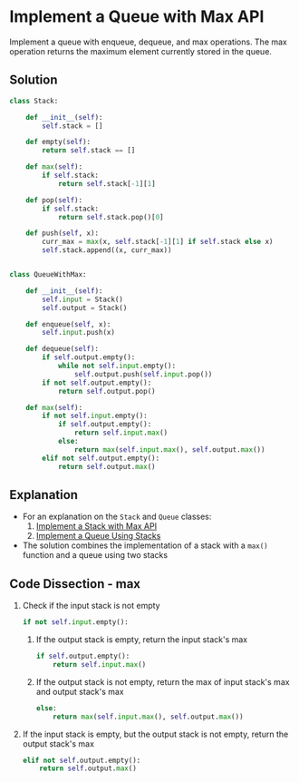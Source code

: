# Implement a Queue with Max API
Implement a queue with enqueue, dequeue, and max operations. The max operation returns the maximum element currently stored in the queue.

## Solution
```python
class Stack:

    def __init__(self):
        self.stack = []

    def empty(self):
        return self.stack == []

    def max(self):
        if self.stack:
            return self.stack[-1][1]

    def pop(self):
        if self.stack:
            return self.stack.pop()[0]

    def push(self, x):
        curr_max = max(x, self.stack[-1][1] if self.stack else x)
        self.stack.append((x, curr_max))


class QueueWithMax:

    def __init__(self):
        self.input = Stack()
        self.output = Stack()

    def enqueue(self, x):
        self.input.push(x)

    def dequeue(self):
        if self.output.empty():
            while not self.input.empty():
                self.output.push(self.input.pop())
        if not self.output.empty():
            return self.output.pop()

    def max(self):
        if not self.input.empty():
            if self.output.empty():
                return self.input.max()
            else:
                return max(self.input.max(), self.output.max())
        elif not self.output.empty():
            return self.output.max()
```

## Explanation
* For an explanation on the `Stack` and `Queue` classes:
    1. [Implement a Stack with Max API](stack_with_max.md)
    2. [Implement a Queue Using Stacks](queue_from_stacks.md)
* The solution combines the implementation of a stack with a `max()` function and a queue using two stacks

## Code Dissection - max
1. Check if the input stack is not empty
    ```python
    if not self.input.empty():
    ```
    1. If the output stack is empty, return the input stack's max
        ```python
        if self.output.empty():
            return self.input.max()
        ```
    2. If the output stack is not empty, return the max of input stack's max and output stack's max
        ```python
        else:
            return max(self.input.max(), self.output.max())
        ```
2. If the input stack is empty, but the output stack is not empty, return the output stack's max
    ```python
    elif not self.output.empty():
        return self.output.max()
    ```